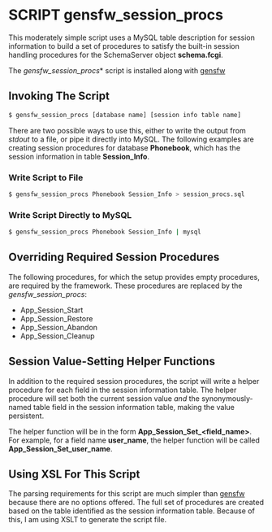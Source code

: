 # SCRIPT gensfw_session_procs

This moderately simple script uses a MySQL table description
for session information to build a set of procedures to
satisfy the built-in session handling procedures for the
SchemaServer object **schema.fcgi**.

The *gensfw_session_procs** script is installed along with
[gensfw](README.md)

## Invoking The Script

~~~sh
$ gensfw_session_procs [database name] [session info table name]
~~~

There are two possible ways to use this, either to write the
output from *stdout* to a file, or pipe it directly into
MySQL.  The following examples are creating session procedures
for database **Phonebook**, which has the session information
in table **Session_Info**.

### Write Script to File

~~~sh
$ gensfw_session_procs Phonebook Session_Info > session_procs.sql
~~~

### Write Script Directly to MySQL

~~~sh
$ gensfw_session_procs Phonebook Session_Info | mysql
~~~

## Overriding Required Session Procedures

The following procedures, for which the setup provides empty
procedures, are required by the framework.  These procedures
are replaced by the *gensfw_session_procs*:
- App_Session_Start
- App_Session_Restore
- App_Session_Abandon
- App_Session_Cleanup

## Session Value-Setting Helper Functions

In addition to the required session procedures, the script
will write a helper procedure for each field in the session
information table.  The helper procedure will set both the
current session value *and* the synonymously-named table
field in the session information table, making the value
persistent.

The helper function will be in the form **App_Session_Set_<field_name>**.
For example, for a field name **user_name**, the helper function
will be called **App_Session_Set_user_name**.

## Using XSL For This Script

The parsing requirements for this script are much simpler than
[gensfw](README.md) because there are no options offered.  The
full set of procedures are created based on the table identified
as the session information table.  Because of this, I am using
XSLT to generate the script file.
